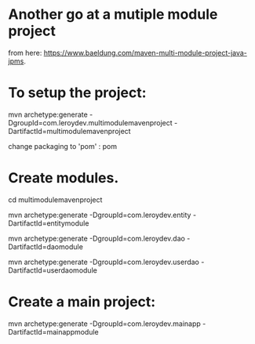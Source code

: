 # Another go at a mutiple module project

from here: <https://www.baeldung.com/maven-multi-module-project-java-jpms>.

# To setup the project:

mvn archetype:generate -DgroupId=com.leroydev.multimodulemavenproject -DartifactId=multimodulemavenproject

change packaging to 'pom' :  <package>pom</package>

# Create modules.

cd multimodulemavenproject

mvn archetype:generate -DgroupId=com.leroydev.entity  -DartifactId=entitymodule

mvn archetype:generate -DgroupId=com.leroydev.dao  -DartifactId=daomodule

mvn archetype:generate -DgroupId=com.leroydev.userdao  -DartifactId=userdaomodule

# Create a main project:

mvn archetype:generate -DgroupId=com.leroydev.mainapp  -DartifactId=mainappmodule
